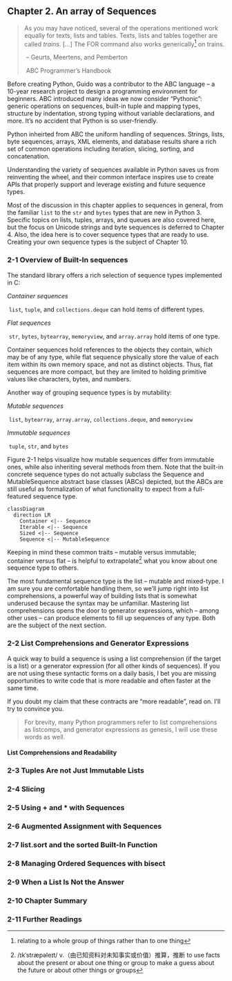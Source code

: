 ## Chapter 2. An array of Sequences

> As you may have noticed, several of the operations mentioned work equally for texts, lists and tables. Texts, lists and tables together are called *trains*. […] The FOR command also works generically[^2-0-1] on trains.
>
> ​																										  – Geurts, Meertens, and Pemberton
>
> ​																												   ABC Programmer’s Handbook

Before creating Python, Guido was a contributor to the ABC language – a 10-year research project to design a programming environment for beginners. ABC introduced many ideas we now consider “Pythonic”: generic operations on sequences, built-in tuple and mapping types, structure by indentation, strong typing without variable declarations, and more. It’s no accident that Python is so user-friendly.

Python inheirted from ABC the uniform handling of sequences. Strings, lists, byte sequences, arrays, XML elements, and database results share a rich set of common operations including iteration, slicing, sorting, and concatenation.

Understanding the variety of sequences available in Python saves us from reinventing the wheel, and their common interface inspires use to create APIs that properly support and leverage existing and future sequence types.

Most of the discussion in this chapter applies to sequences in general, from the familiar `list` to the `str` and `bytes` types that are new in Python 3. Specific topics on lists, tuples, arrays, and queues are also covered here, but the focus on Unicode strings and byte sequences is deferred to Chapter 4. Also, the idea here is to cover sequence types that are ready to use. Creating your own sequence types is the subject of Chapter 10.

### 2-1 Overview of Built-In sequences

The standard library offers a rich selection of sequence types implemented in C:

*Container sequences*

​		`list`, `tuple`, and `collections.deque` can hold items of different types.

*Flat sequences*

​		`str`, `bytes`, `bytearray`, `memoryview`, and `array.array` hold items of one type.

Container sequences hold references to the objects they contain, which may be of any type, while flat sequence physically store the value of each item within its own memory space, and not as distinct objects. Thus, flat sequences are more compact, but they are limited to holding primitive values like characters, bytes, and numbers.

Another way of grouping sequence types is by mutability:

*Mutable sequences*

​		`list`, `bytearray`, `array.array`, `collections.deque`, and `memoryview`

*Immutable sequences*

​		`tuple`, `str`, and `bytes`

Figure 2-1 helps visualize how mutable sequences differ from immutable ones, while also inheriting several methods from them. Note that the built-in concrete sequence types do not actually subclass the Sequence and MutableSequence abstract base classes (ABCs) depicted, but the ABCs are still useful as formalization of what functionality to expect from a full-featured sequence type.

```mermaid
classDiagram
  direction LR
	Container <|-- Sequence
	Iterable <|-- Sequence
	Sized <|-- Sequence
	Sequence <|-- MutableSequence
```

Keeping in mind these common traits – mutable versus immutable; container versus flat – is helpful to extrapolate[^2-1-1] what you know about one sequence type to others.

The most fundamental sequence type is the list – mutable and mixed-type. I am sure you are comfortable handling them, so we’ll jump right into list comprehensions, a powerful way of building lists that is somewhat underused because the syntax may be unfamiliar. Mastering list comprehensions opens the door to generator expressions, which – among other uses – can produce elements to fill up sequences of any type. Both are the subject of the next section.

### 2-2 List Comprehensions and Generator Expressions

A quick way to build a sequence is using a list comprehension (if the target is a list) or a generator expression (for all other kinds of sequences). If you are not using these syntactic forms on a daily basis, I bet you are missing opportunities to write code that is more readable and often faster at the same time.

If you doubt my claim that these contracts are “more readable”, read on. I’ll try to convince you.

> For brevity, many Python programmers refer to list comprehensions as listcomps, and generator expressions as genesis, I will use these words as well.

#### List Comprehensions and Readability

### 2-3 Tuples Are not Just Immutable Lists

### 2-4 Slicing

### 2-5 Using + and * with Sequences

### 2-6 Augmented Assignment with Sequences

### 2-7 list.sort and the sorted Built-In Function

### 2-8 Managing Ordered Sequences with bisect

### 2-9 When a List Is Not the Answer

### 2-10 Chapter Summary

### 2-11 Further Readings



[^2-0-1]:relating to a whole group of things rather than to one thing
[^2-1-1]: /ɪkˈstræpəleɪt/ v.（由已知资料对未知事实或价值）推算，推断 to use facts about the present or about one thing or group to make a guess about the future or about other things or groups



